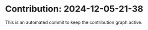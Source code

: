 # Contribution: 2024-12-05-21-38
This is an automated commit to keep the contribution graph active.

